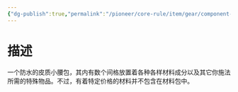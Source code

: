 ```yaml
---
{"dg-publish":true,"permalink":"/pioneer/core-rule/item/gear/component-pouch/"}
---
```


# 描述
一个防水的皮质小腰包，其内有数个间格放置着各种各样材料成分以及其它你施法所需的特殊物品。不过，有着特定价格的材料并不包含在材料包中。